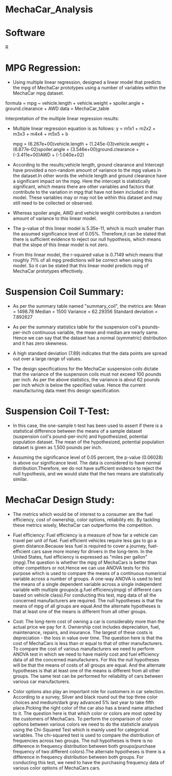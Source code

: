 # MechaCar_Analysis

# Software 
R

# MPG Regression:

- Using multiple linear regression, designed a linear model that predicts the mpg of MechaCar prototypes using a number of variables within the MechaCar mpg dataset. 

 formula = mpg ~ vehicle.length + vehicle.weight + spoiler.angle + ground.clearance + AWD
 data = MechaCar_table

 Interpretation of the multiple linear regression results:

- Multiple linear regression equation is as follows:
  y = m1x1 + m2x2 + m3x3 + m4x4 + m5x5 + b

  mpg = (6.267e+00)vehicle.length + (1.245e-03)vehicle.weight + (6.877e-02)spoiler.angle + 
    (3.546e+00)ground.clearance + (-3.411e+00)AWD + (-1.040e+02)


- According to the results;vehicle length, ground clearance and Intercept have provided a non-random amount of variance to the mpg values in the dataset.In other words the vehicle length and ground clearance have a significant    impact on the mpg. Here the intercept is statistically significant, which means there are other variables and    factors  that contribute to the variation in mpg that have not been included in this model. These variables may or may  not be  within this dataset and may still need to be collected or observed.

- Whereas spoiler angle, AWD and vehicle weight contributes a random amount of variance to this linear model.

- The p-value of this linear model is 5.35e-11, which is much smaller than the assumed significance level of 0.05%. Therefore,it can be stated that there is sufficient evidence to reject our null hypothesis, which means that the slope  of this linear model is not zero.

- From  this linear  model, the r-squared value is 0.7149 which means that roughly 71% of all mpg predictions will be correct when using this model. So it can be stated that this linear model predicts mpg of MechaCar prototypes  effectively.


# Suspension Coil Summary:

- As per the summary table named "summary_coil", the metrics are:
 Mean = 1498.78
 Median = 1500
 Variance = 62.29356
 Standard deviation = 7.892627

- As per the summary statistics table for the suspension coil's pounds-per-inch continuous variable, the mean and median are nearly same. Hence we can say that the dataset has a normal (symmetric) distribution and it has zero       skewness.

- A high standard deviation (7.89) indicates that the data points are spread out over a large range of values.

- The design specifications for the MechaCar suspension coils dictate that the variance of the suspension coils must not exceed 100 pounds per inch. As per the above statistics, the variance is about 62 pounds per inch which is below  the specified value. Hence the current manufacturing data meet this design specification.


# Suspension Coil T-Test:

- In this case, the one-sample t-test has been used to assert if there is a statistical difference between the means of a sample dataset (suspension coil's pound-per-inch) and hypothesized, potential population dataset. The mean of    the  hypothesized, potential population dataset is given as 1,500 pounds per inch. 

- Assuming the significance level of 0.05 percent, the p-value (0.06028) is above our significance level. The data is considered to have normal distribution.Therefore, we do not have sufficient evidence to reject the null hypothesis, and we would state that the two means are statistically similar.


# MechaCar Design Study:

- The metrics which would be of interest to a consumer are the fuel efficiency, cost of ownership, color options, reliability etc. By tackling these metrics wisely, MechaCar can outperforms the competition.

- Fuel efficiency: Fuel efficiency is a measure of how far a vehicle can travel per unit of fuel. Fuel efficient vehicles require less gas to go a given distance.Because less fuel is required to cover a journey, fuel-efficient cars save more money for drivers in the long-term. In the United States, fuel efficiency is expressed as "miles per gallon" (mpg).The question is whether the mpg of MechaCars is better than other competitors or not.Hence we can use ANOVA tests for this purpose which is used to compare the means of a continuous numerical variable across a number of 
groups. A one-way ANOVA is used to test the means of a single dependent variable across a single independent variable with multiple groups(e.g.fuel efficiency(mpg) of different cars based on vehicle class).For conducting this test, mpg data of all the concerned manufacturers are required. The null hypotheses is that the means of mpg of all groups are equal.And the alternate hypotheses is that at least one of the means is different from all other groups.

- Cost: The long-term cost of owning a car is considerably more than the actual price we pay for it.
Ownership cost includes depreciation, fuel, maintenance, repairs, and insurance. The largest of these costs is depreciation - the loss in value over time. The question here is that the cost of MechaCars is less than or equal to that of other manufacturers. To compare the cost of various manufacturers we need to perform ANOVA test in which we need to have mainly cost and fuel efficiency data of all the concerned manufacturers. For this the null hypotheses will be that the means of costs of all groups are equal. And the alternate hypotheses is that at least one of the means is different from all other groups. The same test can be performed for reliability of cars between various car manufacturers. 

- Color options also play an important role for customers in car selection. According to a survey, Silver and black round out the top three color choices and medium/dark gray advanced 5% last year to take fifth place.Picking the right color of the car also has a brand name attached to it. The question here is that which color or colors are most opted by the customers of MechaCars. To perform the comparison of color options between various colors we need to do the statisticle analysis using the Chi-Squared Test which is mainly used for categorical variables. The chi-squared test is used to compare the distribution of frequencies across two groups. The null hypotheses is there is no difference in frequency distribution between both groups(purchase frequency of two different colors).The alternate hypotheses is there is a difference in frequency distribution between both groups. For conducting this test, we need to have the purchasing frequency data of various color options of MechaCars cars.

 


 